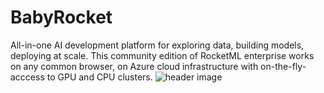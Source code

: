 # BabyRocket
All-in-one AI development platform for exploring data, building models, deploying at scale. This community edition of RocketML enterprise works on any common browser, on Azure cloud infrastructure with on-the-fly-acccess to GPU and CPU clusters. 
![header image](https://github.com/rmlhq/babyrocket/blob/master/Screenshot_2020-08-26%20https%20www%20babyrocket%20net.png)


